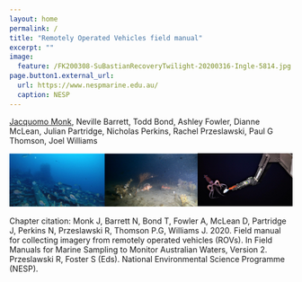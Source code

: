 ```yaml
---
layout: home
permalink: /
title: "Remotely Operated Vehicles field manual"
excerpt: ""
image:
  feature: /FK200308-SuBastianRecoveryTwilight-20200316-Ingle-5814.jpg
page.button1.external_url:
  url: https://www.nespmarine.edu.au/
  caption: NESP
---
```


[Jacquomo Monk](mailto:jacquomo.monk@utas.edu.au), Neville Barrett, Todd Bond, Ashley Fowler, Dianne McLean, Julian Partridge, Nicholas Perkins, Rachel Przeslawski, Paul G Thomson, Joel Williams

![image alt text](images/rov.png)

Chapter citation:
Monk J, Barrett N, Bond T, Fowler A, McLean D, Partridge J, Perkins N, Przeslawski R, Thomson P.G, Williams J. 2020. Field manual for collecting imagery from remotely operated vehicles (ROVs). In Field Manuals for Marine Sampling to Monitor Australian Waters, Version 2. Przeslawski R, Foster S (Eds). National Environmental Science Programme (NESP).
